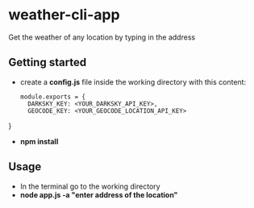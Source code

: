 # weather-cli-app

Get the weather of any location by typing in the address

## Getting started
* create a **config.js** file inside the working directory with this content:

  ```
  module.exports = {
	DARKSKY_KEY: <YOUR_DARKSKY_API_KEY>,
	GEOCODE_KEY: <YOUR_GEOCODE_LOCATION_API_KEY>
}

* **npm install**

## Usage
* In the terminal go to the working directory
* **node app.js -a "enter address of the location"**
